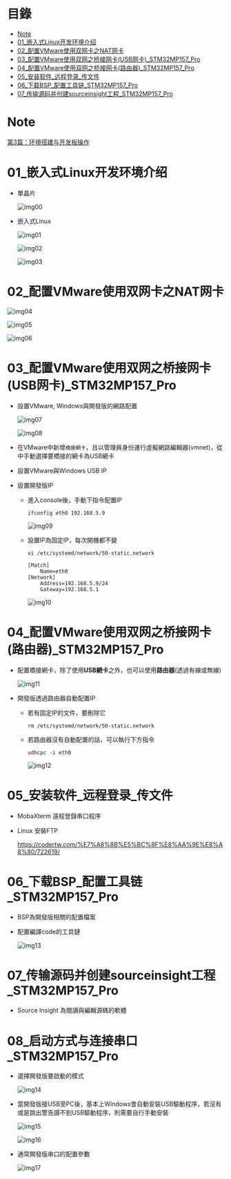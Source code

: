 # 目錄

- [Note](#0)
- [01_嵌入式Linux开发环境介绍](#1)
- [02_配置VMware使用双网卡之NAT网卡](#2)
- [03_配置VMware使用双网之桥接网卡(USB网卡)_STM32MP157_Pro](#3)
- [04_配置VMware使用双网之桥接网卡(路由器)_STM32MP157_Pro](#4)
- [05_安装软件_远程登录_传文件](#5)
- [06_下载BSP_配置工具链_STM32MP157_Pro](#6)
- [07_传输源码并创建sourceinsight工程_STM32MP157_Pro](#7)



<h1 id="0">Note</h1>

[第3篇：环境搭建与开发板操作](https://www.100ask.net/detail/p_63018b58e4b0c942648a74d0/6)

<h1 id="1">01_嵌入式Linux开发环境介绍</h1>

- 單晶片

    ![img00](./QuickStart_3/img00.PNG)

- 嵌入式Linux

    ![img01](./QuickStart_3/img01.PNG)

    ![img02](./QuickStart_3/img02.PNG)

    ![img03](./QuickStart_3/img03.PNG)

<h1 id="2">02_配置VMware使用双网卡之NAT网卡</h1>

![img04](./QuickStart_3/img04.PNG)

![img05](./QuickStart_3/img05.PNG)

![img06](./QuickStart_3/img06.PNG)

<h1 id="3">03_配置VMware使用双网之桥接网卡(USB网卡)_STM32MP157_Pro</h1>

- 設置VMware, Windows與開發版的網路配置

    ![img07](./QuickStart_3/img07.PNG)

    ![img08](./QuickStart_3/img08.PNG)

- 在VMware中新增`橋接網卡`，且以管理員身份運行虛擬網路編輯器(vmnet)，從中手動選擇要橋接的網卡為USB網卡

- 設置VMware與Windows USB IP

- 設置開發版IP
  - 進入console後，手動下指令配置IP

    ```Shell
    ifconfig eth0 192.168.5.9
    ```

    ![img09](./QuickStart_3/img09.PNG)

  - 設置IP為固定IP，每次開機都不變

    ```Shell
    vi /etc/systemd/network/50-static.network

    [Match]
        Name=eth0
    [Network]
        Address=192.168.5.9/24
        Gateway=192.168.5.1
    ```

    ![img10](./QuickStart_3/img10.PNG)

<h1 id="4">04_配置VMware使用双网之桥接网卡(路由器)_STM32MP157_Pro</h1>

- 配置橋接網卡，除了使用**USB網卡**之外，也可以使用**路由器**(透過有線或無線)

    ![img11](./QuickStart_3/img11.PNG)

- 開發版透過路由器自動配置IP
  - 若有固定IP的文件，要刪除它

    ```Shell
    rm /etc/systemd/network/50-static.network
    ```

  - 若路由器沒有自動配置的話，可以執行下方指令

    ```Shell
    udhcpc -i eth0
    ```

    ![img12](./QuickStart_3/img12.PNG)

<h1 id="5">05_安装软件_远程登录_传文件</h1>

- MobaXterm 遠程登錄串口程序

- Linux 安裝FTP

    https://codertw.com/%E7%A8%8B%E5%BC%8F%E8%AA%9E%E8%A8%80/722619/

<h1 id="6">06_下载BSP_配置工具链_STM32MP157_Pro</h1>

- BSP為開發版相關的配置檔案

- 配置編譯code的工具鏈

    ![img13](./QuickStart_3/img13.PNG)

<h1 id="7">07_传输源码并创建sourceinsight工程_STM32MP157_Pro</h1>

- Source Insight 為閱讀與編輯源碼的軟體

<h1 id="8">08_启动方式与连接串口_STM32MP157_Pro</h1>

- 選擇開發版要啟動的模式

    ![img14](./QuickStart_3/img14.PNG)

- 當開發版接USB至PC後，基本上Windows會自動安裝USB驅動程序，若沒有或是跳出警告讀不到USB驅動程序，則需要自行手動安裝

    ![img15](./QuickStart_3/img15.PNG)

    ![img16](./QuickStart_3/img16.PNG)

- 通常開發版串口的配置參數

    ![img17](./QuickStart_3/img17.PNG)


